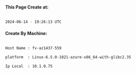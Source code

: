 
   
#### This Page Create at:

```bash

2024-06-14 - 19:26:13 UTC

```

#### Create By Machine:

```bash

Host Name : fv-az1437-559

platform  : Linux-6.5.0-1021-azure-x86_64-with-glibc2.35

Ip Local  : 10.1.0.75

```


